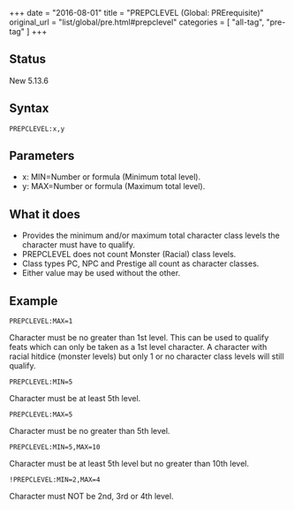 +++
date = "2016-08-01"
title = "PREPCLEVEL (Global: PRErequisite)"
original_url = "list/global/pre.html#prepclevel"
categories = [ "all-tag", "pre-tag" ]
+++

## Status

New 5.13.6

## Syntax

`PREPCLEVEL:x,y`

## Parameters

-   x: MIN=Number or formula (Minimum total level).
-   y: MAX=Number or formula (Maximum total level).



What it does
------------

-   Provides the minimum and/or maximum total character class levels the
    character must have to qualify.
-   PREPCLEVEL does not count Monster (Racial) class levels.
-   Class types PC, NPC and Prestige all count as character classes.
-   Either value may be used without the other.

Example
-------

`PREPCLEVEL:MAX=1`

Character must be no greater than 1st level. This can be used to qualify
feats which can only be taken as a 1st level character. A character with
racial hitdice (monster levels) but only 1 or no character class levels
will still qualify.

`PREPCLEVEL:MIN=5`

Character must be at least 5th level.

`PREPCLEVEL:MAX=5`

Character must be no greater than 5th level.

`PREPCLEVEL:MIN=5,MAX=10`

Character must be at least 5th level but no greater than 10th level.

`!PREPCLEVEL:MIN=2,MAX=4`

Character must NOT be 2nd, 3rd or 4th level.

